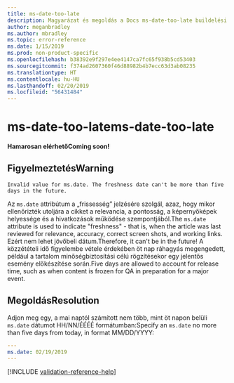 ```yaml
---
title: ms-date-too-late
description: Magyarázat és megoldás a Docs ms-date-too-late buildelési problémájára
author: meganbradley
ms.author: mbradley
ms.topic: error-reference
ms.date: 1/15/2019
ms.prod: non-product-specific
ms.openlocfilehash: b38392e9f297e4ee4147ca7fc65f938b5cd53403
ms.sourcegitcommit: f374ad2607360f46d88982b4b7ecc63d3ab08235
ms.translationtype: HT
ms.contentlocale: hu-HU
ms.lasthandoff: 02/20/2019
ms.locfileid: "56431484"
---
```

# <a name="ms-date-too-late"></a><span data-ttu-id="cfe06-103">ms-date-too-late</span><span class="sxs-lookup"><span data-stu-id="cfe06-103">ms-date-too-late</span></span>

<span data-ttu-id="cfe06-104">**Hamarosan elérhető**</span><span class="sxs-lookup"><span data-stu-id="cfe06-104">**Coming soon!**</span></span>

## <a name="warning"></a><span data-ttu-id="cfe06-105">Figyelmeztetés</span><span class="sxs-lookup"><span data-stu-id="cfe06-105">Warning</span></span>

`Invalid value for ms.date. The freshness date can't be more than five days in the future.`

<span data-ttu-id="cfe06-106">Az `ms.date` attribútum a „frissesség” jelzésére szolgál, azaz, hogy mikor ellenőrizték utoljára a cikket a relevancia, a pontosság, a képernyőképek helyessége és a hivatkozások működése szempontjából.</span><span class="sxs-lookup"><span data-stu-id="cfe06-106">The `ms.date` attribute is used to indicate "freshness" - that is, when the article was last reviewed for relevance, accuracy, correct screen shots, and working links.</span></span> <span data-ttu-id="cfe06-107">Ezért nem lehet jövőbeli dátum.</span><span class="sxs-lookup"><span data-stu-id="cfe06-107">Therefore, it can't be in the future!</span></span> <span data-ttu-id="cfe06-108">A közzétételi idő figyelembe vétele érdekében öt nap ráhagyás megengedett, például a tartalom minőségbiztosítási célú rögzítésekor egy jelentős esemény előkészítése során.</span><span class="sxs-lookup"><span data-stu-id="cfe06-108">Five days are allowed to account for release time, such as when content is frozen for QA in preparation for a major event.</span></span>

## <a name="resolution"></a><span data-ttu-id="cfe06-109">Megoldás</span><span class="sxs-lookup"><span data-stu-id="cfe06-109">Resolution</span></span>

<span data-ttu-id="cfe06-110">Adjon meg egy, a mai naptól számított nem több, mint öt napon belüli `ms.date` dátumot HH/NN/ÉÉÉÉ formátumban:</span><span class="sxs-lookup"><span data-stu-id="cfe06-110">Specify an `ms.date` no more than five days from today, in format MM/DD/YYYY:</span></span>

```yml
---
ms.date: 02/19/2019
---
```

<!--make sure to add this file to your includes folder and verify the path-->
[!INCLUDE [validation-reference-help](includes/validation-reference-help.md)]
